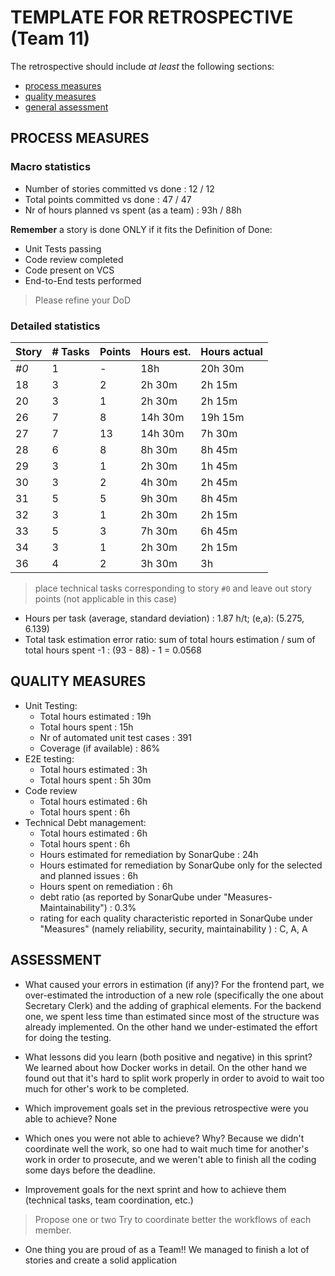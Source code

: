 TEMPLATE FOR RETROSPECTIVE (Team 11)
=====================================

The retrospective should include _at least_ the following
sections:

- [process measures](#process-measures)
- [quality measures](#quality-measures)
- [general assessment](#assessment)

## PROCESS MEASURES 

### Macro statistics

- Number of stories committed vs done : 12 / 12
- Total points committed vs done : 47 / 47
- Nr of hours planned vs spent (as a team) : 93h / 88h

**Remember**  a story is done ONLY if it fits the Definition of Done:
 
- Unit Tests passing
- Code review completed
- Code present on VCS
- End-to-End tests performed

> Please refine your DoD 

### Detailed statistics

| Story  | # Tasks | Points | Hours est. | Hours actual |
|--------|---------|--------|------------|--------------|
| _#0_   | 1       | -      | 18h        | 20h 30m      |
| 18     | 3       | 2      | 2h 30m     | 2h 15m       |
| 20     | 3       | 1      | 2h 30m     | 2h 15m       |
| 26     | 7       | 8      | 14h 30m    | 19h 15m      |
| 27     | 7       | 13     | 14h 30m    | 7h 30m       |
| 28     | 6       | 8      | 8h 30m     | 8h 45m       |
| 29     | 3       | 1      | 2h 30m     | 1h 45m       |
| 30     | 3       | 2      | 4h 30m     | 2h 45m       |
| 31     | 5       | 5      | 9h 30m     | 8h 45m       |
| 32     | 3       | 1      | 2h 30m     | 2h 15m       |
| 33     | 5       | 3      | 7h 30m     | 6h 45m       |
| 34     | 3       | 1      | 2h 30m     | 2h 15m       |
| 36     | 4       | 2      | 3h 30m     | 3h           |

> place technical tasks corresponding to story `#0` and leave out story points (not applicable in this case)

- Hours per task (average, standard deviation) : 1.87 h/t; (e,a): (5.275, 6.139)
- Total task estimation error ratio: sum of total hours estimation / sum of total hours spent -1 : (93 - 88) - 1 = 0.0568

  
## QUALITY MEASURES 

- Unit Testing:
  - Total hours estimated : 19h
  - Total hours spent : 15h
  - Nr of automated unit test cases : 391
  - Coverage (if available) : 86%
- E2E testing:
  - Total hours estimated : 3h
  - Total hours spent : 5h 30m
- Code review 
  - Total hours estimated : 6h
  - Total hours spent : 6h
- Technical Debt management:
  - Total hours estimated : 6h
  - Total hours spent : 6h
  - Hours estimated for remediation by SonarQube : 24h
  - Hours estimated for remediation by SonarQube only for the selected and planned issues : 6h
  - Hours spent on remediation : 6h
  - debt ratio (as reported by SonarQube under "Measures-Maintainability") : 0.3%
  - rating for each quality characteristic reported in SonarQube under "Measures" (namely reliability, security, maintainability ) : C, A, A
  


## ASSESSMENT

- What caused your errors in estimation (if any)?
  For the frontend part, we over-estimated the introduction of a new role (specifically the one about Secretary Clerk) and the adding of graphical elements.
  For the backend one, we spent less time than estimated since most of the structure was already implemented. 
  On the other hand we under-estimated the effort for doing the testing.
  
- What lessons did you learn (both positive and negative) in this sprint?
  We learned about how Docker works in detail. On the other hand we found out that it's hard to split work properly in order to avoid to wait too much for other's work to be completed.

- Which improvement goals set in the previous retrospective were you able to achieve?
  None
  
- Which ones you were not able to achieve? Why?
  Because we didn't coordinate well the work, so one had to wait much time for another's work in order to prosecute, and we weren't able to finish all the coding some days before the deadline.

- Improvement goals for the next sprint and how to achieve them (technical tasks, team coordination, etc.)
> Propose one or two
Try to coordinate better the workflows of each member.

- One thing you are proud of as a Team!!
  We managed to finish a lot of stories and create a solid application
